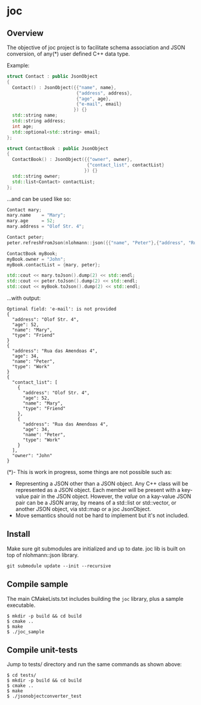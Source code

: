 # joc

## Overview

The objective of joc project is to facilitate schema association and JSON conversion,
of any(*) user defined C++ data type.

Example:

```cpp
struct Contact : public JsonObject
{
  Contact() : JsonObject({{"name", name},
                          {"address", address},
                          {"age", age},
                          {"e-mail", email}
                         }) {}
  std::string name;
  std::string address;
  int age;
  std::optional<std::string> email;
};

struct ContactBook : public JsonObject
{
  ContactBook() : JsonObject({{"owner", owner},
                              {"contact_list", contactList}
                             }) {}
  std::string owner;
  std::list<Contact> contactList;
};
```

...and can be used like so:

```cpp
Contact mary;
mary.name    = "Mary";
mary.age     = 52;
mary.address = "Olof Str. 4";

Contact peter;
peter.refreshFromJson(nlohmann::json({{"name", "Peter"},{"address", "Rua das Amendoas 4"}, {"age", 34}}));

ContactBook myBook;
myBook.owner = "John";
myBook.contactList = {mary, peter};

std::cout << mary.toJson().dump(2) << std::endl;
std::cout << peter.toJson().dump(2) << std::endl;
std::cout << myBook.toJson().dump(2) << std::endl;
```

...with output:

```
Optional field: 'e-mail': is not provided
{
  "address": "Olof Str. 4",
  "age": 52,
  "name": "Mary",
  "type": "Friend"
}
{
  "address": "Rua das Amendoas 4",
  "age": 34,
  "name": "Peter",
  "type": "Work"
}
{
  "contact_list": [
    {
      "address": "Olof Str. 4",
      "age": 52,
      "name": "Mary",
      "type": "Friend"
    },
    {
      "address": "Rua das Amendoas 4",
      "age": 34,
      "name": "Peter",
      "type": "Work"
    }
  ],
  "owner": "John"
}
```

(*)- This is work in progress, some things are not possible such as:
- Representing a JSON other than a JSON object. Any C++ class will be represented as
  a JSON object. Each member will be present with a key-value pair in the JSON object.
  However, the *value* on a kay-value JSON pair can be a JSON array, by means of
  a std::list or std::vector, or another JSON object, via std::map or a joc JsonObject.
- Move semantics should not be hard to implement but it's not included.

## Install

Make sure git submodules are initialized and up to date. joc lib is built on top of nlohmann::json library.

```
git submodule update --init --recursive
```

## Compile sample

The main CMakeLists.txt includes building the `joc` library, plus a sample executable.

```
$ mkdir -p build && cd build
$ cmake ..
$ make
$ ./joc_sample
```

## Compile unit-tests

Jump to tests/ directory and run the same commands as shown above:

```
$ cd tests/
$ mkdir -p build && cd build
$ cmake ..
$ make
$ ./jsonobjectconverter_test
```
